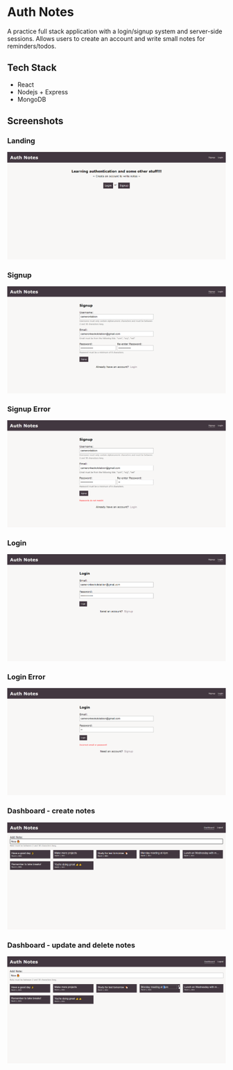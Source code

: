 # Auth Notes
A practice full stack application with a login/signup system and server-side sessions.
Allows users to create an account and write small notes for reminders/todos.

## Tech Stack
* React
* Nodejs + Express
* MongoDB

## Screenshots

### Landing
![Landing Page](./screenshots/Landing.png)

### Signup
![Landing Page](./screenshots/Signup.png)

### Signup Error
![Landing Page](./screenshots/Signup-error.png)

### Login
![Landing Page](./screenshots/Login.png)

### Login Error
![Landing Page](./screenshots/Login-error.png)

### Dashboard - create notes
![Landing Page](./screenshots/Dashboard.png)

### Dashboard - update and delete notes
![Landing Page](./screenshots/Dashboard-interactive.png)